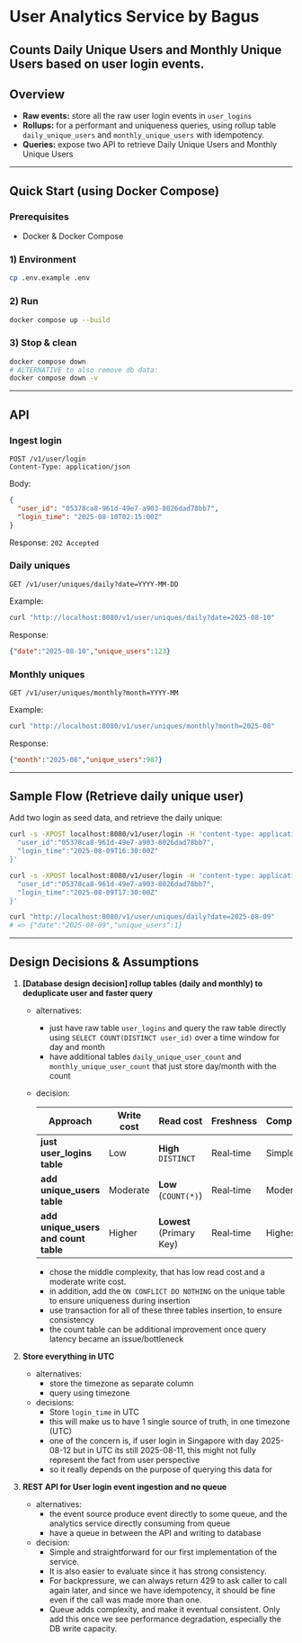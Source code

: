 # User Analytics Service by Bagus

Counts **Daily Unique Users** and **Monthly Unique Users** based on user login events.
---

## Overview

* **Raw events:** store all the raw user login events in `user_logins`
* **Rollups:** for a performant and uniqueness queries, using rollup table `daily_unique_users` and `monthly_unique_users` with idempotency.
* **Queries:** expose two API to retrieve Daily Unique Users and Monthly Unique Users

---

## Quick Start (using Docker Compose)

### Prerequisites

* Docker & Docker Compose

### 1) Environment

```bash
cp .env.example .env
```

### 2) Run

```bash
docker compose up --build
```

### 3) Stop & clean

```bash
docker compose down
# ALTERNATIVE to also remove db data:
docker compose down -v
```

---

## API

### Ingest login

```
POST /v1/user/login
Content-Type: application/json
```

Body:

```json
{
  "user_id": "05378ca8-961d-49e7-a903-8026dad78bb7",
  "login_time": "2025-08-10T02:15:00Z"
}
```

Response: `202 Accepted`

### Daily uniques

```
GET /v1/user/uniques/daily?date=YYYY-MM-DD
```

Example:

```bash
curl "http://localhost:8080/v1/user/uniques/daily?date=2025-08-10"
```

Response:

```json
{"date":"2025-08-10","unique_users":123}
```

### Monthly uniques

```
GET /v1/user/uniques/monthly?month=YYYY-MM
```

Example:

```bash
curl "http://localhost:8080/v1/user/uniques/monthly?month=2025-08"
```

Response:

```json
{"month":"2025-08","unique_users":987}
```

---

## Sample Flow (Retrieve daily unique user)

Add two login as seed data, and retrieve the daily unique:

```bash
curl -s -XPOST localhost:8080/v1/user/login -H 'content-type: application/json' -d '{
  "user_id":"05378ca8-961d-49e7-a903-8026dad78bb7",
  "login_time":"2025-08-09T16:30:00Z"
}'

curl -s -XPOST localhost:8080/v1/user/login -H 'content-type: application/json' -d '{
  "user_id":"05378ca8-961d-49e7-a903-8026dad78bb7",
  "login_time":"2025-08-09T17:30:00Z"
}'

curl "http://localhost:8080/v1/user/uniques/daily?date=2025-08-09"
# => {"date":"2025-08-09","unique_users":1}
```

---

## Design Decisions & Assumptions

1. **[Database design decision] rollup tables (daily and monthly) to deduplicate user and faster query**
    * alternatives:
      * just have raw table `user_logins` and query the raw table directly using `SELECT COUNT(DISTINCT user_id)` over a time window for day and month
      * have additional tables `daily_unique_user_count` and `monthly_unique_user_count` that just store day/month with the count
    * decision:

      | Approach                                        | Write cost                         | Read cost                | Freshness | Complexity |
      | ----------------------------------------------- | ---------------------------------- |--------------------------| --------- | ---------- |
      | **just user_logins table**                      | Low                                | **High** `DISTINCT`      | Real‑time | Simple     |
      | **add unique_users table**                      | Moderate                | **Low** (`COUNT(*)`)     | Real‑time | Moderate   |
      | **add unique_users and count table**            | Higher                 | **Lowest** (Primary Key) | Real‑time | Highest    |

      * chose the middle complexity, that has low read cost and a moderate write cost. 
      * in addition, add the `ON CONFLICT DO NOTHING` on the unique table to ensure uniqueness during insertion
      * use transaction for all of these three tables insertion, to ensure consistency
      * the count table can be additional improvement once query latency became an issue/bottleneck

2. **Store everything in UTC**
    * alternatives:
      * store the timezone as separate column
      * query using timezone
    * decisions:
      * Store `login_time` in UTC
      * this will make us to have 1 single source of truth, in one timezone (UTC)
      * one of the concern is, if user login in Singapore with day 2025-08-12 but in UTC its still 2025-08-11, this might not fully represent the fact from user perspective
      * so it really depends on the purpose of querying this data for

3. **REST API for User login event ingestion and no queue**
    * alternatives:
      * the event source produce event directly to some queue, and the analytics service directly consuming from queue
      * have a queue in between the API and writing to database
    * decision:
      * Simple and straightforward for our first implementation of the service.
      * It is also easier to evaluate since it has strong consistency.
      * For backpressure, we can always return 429 to ask caller to call again later, and since we have idempotency, it should be fine even if the call was made more than one.
      * Queue adds complexity, and make it eventual consistent. Only add this once we see performance degradation, especially the DB write capacity.
